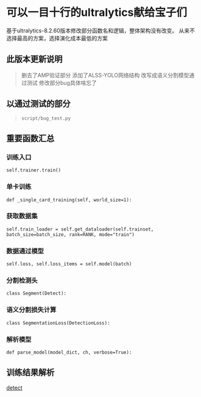 # 可以一目十行的ultralytics献给宝子们
基于ultralytics-8.2.60版本修改部分函数名和逻辑，整体架构没有改变。
从来不选择最高的方案，选择演化成本最低的方案

## 此版本更新说明
> 删去了AMP验证部分
> 添加了ALSS-YOLO网络结构 改写成语义分割模型通过测试
> 修改部分bug具体啥忘了

## 以通过测试的部分
> `script/bug_test.py`



## 重要函数汇总


### 训练入口
`self.trainer.train()`


### 单卡训练

`def _single_card_training(self, world_size=1):`


### 获取数据集
`self.train_loader = self.get_dataloader(self.trainset, batch_size=batch_size, rank=RANK, mode="train")`


### 数据通过模型
`self.loss, self.loss_items = self.model(batch)`


### 分割检测头
`class Segment(Detect):`


### 语义分割损失计算
`class SegmentationLoss(DetectionLoss):`

### 解析模型
`def parse_model(model_dict, ch, verbose=True):`






## 训练结果解析
[detect](results/datect.md)